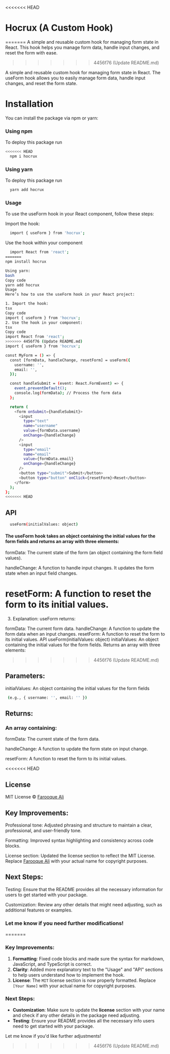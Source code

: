 
<<<<<<< HEAD
# Hocrux (A Custom Hook)
=======
A simple and reusable custom hook for managing form state in React. This hook helps you manage form data, handle input changes, and reset the form with ease.
>>>>>>> 4456f76 (Update README.md)

A simple and reusable custom hook for managing form state in React. The useForm hook allows you to easily manage form data, handle input changes, and reset the form state.

# Installation 
You can install the package via npm or yarn:


###  Using npm

To deploy this package run

```bash
<<<<<<< HEAD
  npm i hocrux
```

###  Using yarn

To deploy this package run

```bash
  yarn add hocrux
```


###  Usage
To use the useForm hook in your React component, follow these steps:

Import the hook:

```bash
  import { useForm } from 'hocrux';

```

Use the hook within your component
```bash
  import React from 'react';
=======
npm install hocrux

Using yarn:
bash
Copy code
yarn add hocrux
Usage
Here’s how to use the useForm hook in your React project:

1. Import the hook:
tsx
Copy code
import { useForm } from 'hocrux';
2. Use the hook in your component:
tsx
Copy code
import React from 'react';
>>>>>>> 4456f76 (Update README.md)
import { useForm } from 'hocrux';

const MyForm = () => {
  const [formData, handleChange, resetForm] = useForm({
    username: '',
    email: '',
  });

  const handleSubmit = (event: React.FormEvent) => {
    event.preventDefault();
    console.log(formData); // Process the form data
  };

  return (
    <form onSubmit={handleSubmit}>
      <input
        type="text"
        name="username"
        value={formData.username}
        onChange={handleChange}
      />
      <input
        type="email"
        name="email"
        value={formData.email}
        onChange={handleChange}
      />
      <button type="submit">Submit</button>
      <button type="button" onClick={resetForm}>Reset</button>
    </form>
  );
};
<<<<<<< HEAD


```

## API

```bash
  useForm(initialValues: object)
```

#### The useForm hook takes an object containing the initial values for the form fields and returns an array with three elements:

formData: The current state of the form (an object containing the form field values).

handleChange: A function to handle input changes. It updates the form state when an input field changes.

resetForm: A function to reset the form to its initial values.
=======
3. Explanation:
useForm returns:

formData: The current form data.
handleChange: A function to update the form data when an input changes.
resetForm: A function to reset the form to its initial values.
API
useForm(initialValues: object)
initialValues: An object containing the initial values for the form fields.
Returns an array with three elements:
>>>>>>> 4456f76 (Update README.md)

## Parameters:

initialValues: An object containing the initial values for the form fields 
```bash
 (e.g., { username: '', email: '' })
```

## Returns:

### An array containing:

formData: The current state of the form data.

handleChange: A function to update the form state on input change.

resetForm: A function to reset the form to its initial values.


<<<<<<< HEAD
## License

MIT License © [Farooque Ali](https://portfolio-main-virid-six.vercel.app/)

## Key Improvements:

Professional tone: Adjusted phrasing and structure to maintain a clear, professional, and user-friendly tone.

Formatting: Improved syntax highlighting and consistency across code blocks.

License section: Updated the license section to reflect the MIT License. Replace [Farooque Ali](https://portfolio-main-virid-six.vercel.app/)  with your actual name for copyright purposes.

## Next Steps:

Testing: Ensure that the README provides all the necessary information for users to get started with your package.

Customization: Review any other details that might need adjusting, such as additional features or examples.


### Let me know if you need further modifications!
=======
### Key Improvements:
1. **Formatting**: Fixed code blocks and made sure the syntax for markdown, JavaScript, and TypeScript is correct.
2. **Clarity**: Added more explanatory text to the "Usage" and "API" sections to help users understand how to implement the hook.
3. **License**: The `MIT` license section is now properly formatted. Replace `[Your Name]` with your actual name for copyright purposes.

### Next Steps:
- **Customization**: Make sure to update the **license** section with your name and check if any other details in the package need adjusting.
- **Testing**: Ensure your README provides all the necessary info users need to get started with your package.

Let me know if you'd like further adjustments!
>>>>>>> 4456f76 (Update README.md)
